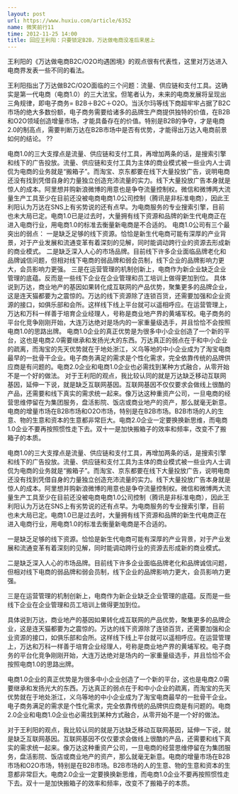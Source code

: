 ```yaml
---
layout: post
url: https://www.huxiu.com/article/6352
name: 微笑前行11
time: 2012-11-25 14:00
title: 回应王利阳：只要锁定B2B，万达做电商没准后来居上
---
```

王利阳的《万达做电商B2C/O2O均遇困境》的观点很有代表性，这里对万达进入电商界发表一些不同的看法。

王利阳指出了万达做B2C/O2O面临的三个问题：流量、供应链和支付工具。这确实是第一代电商（电商1.0）的三大法宝。但笔者认为，未来的电商发展将呈现出三角规律，即电子商务= B2B＋B2C＋O2O。当沃尔玛等线下商超牢牢占据了B2C市场的绝大多数份额，电子商务需要给诸多的品牌生产商提供独特的价值，在B2B和O2O领域创造增量市场，才能具备存在的价值。特别是B2B的争夺，才是电商2.0的制高点，需要判断万达在B2B市场中是否有优势，才能得出万达入电商前景如何的结论。 ??

电商1.0的三大支撑点是流量、供应链和支付工具，再增加两条的话，是搜索引擎和线下的广告投放。流量、供应链和支付工具为主体的商业模式被一些业内人士调侃为电商的业务就是“搬箱子”。而淘宝、京东都要在线下大量投放广告，说明电商还没有找到凭借自身的力量独立创造充沛流量的实力。线下大量投放广告本身就是惊人的成本。阿里想并购新浪微博的用意也是争夺流量控制权。微信和微博两大流量生产工具至少在目前还没被电商电商1.0公司控制（腾讯是非标准电商），因此王利阳认为万达在SNS上有劣势说的还有点早。为电商服务的专业搜索引擎，目前也未大局已定。电商1.0已是过去时，大量拥有线下资源和品牌的新生代电商正在进入电商行业，用电商1.0的标准去衡量新电商是不合适的。 电商1.0公司有三个最突出的弱点： 一是缺乏足够的线下资源。恰恰是新生代电商可能有深厚的产业背景，对于产业发展和流通变革有着深刻的见解，同时能调动跨行业的资源去形成新的商业模式。 二是缺乏深入人心的市场品牌。目前线下许多企业面临品牌老化和品牌诚信问题，但相对线下电商的弱品牌和弱会员制，线下企业的品牌影响力更大，会员影响力更强。 三是在运营管理的机制创新上，电商作为新企业缺乏企业管理的底蕴。反而是一些线下企业在企业管理和员工培训上做得更加到位。 具体说到万达，商业地产的基因如果转化成互联网的产品优势，聚集更多的品牌企业，这是连天猫都要为之震惊的。万达的线下资源除了连锁百货，还需要加强和企业资源的接口，如俱乐部和会所。这样线下线上平台就可以遥相呼应。在运营管理上，万达和万科一样善于培育企业经理人，号称是商业地产界的黄埔军校。电子商务的平台化竞争刚刚开始，大连万达绝对是场内的一家重量级选手，并且恰恰不会按照电商1.0的思路出牌。 电商1.0企业的真正优势是为很多中小企业创造了一个新的平台，这也是电商2.0需要继承和发扬光大的东西。万达真正的弱点在于和中小企业的疏离，而淘宝的先天优势就在于地处浙江，义乌等地的中小企业成为了淘宝电商最早的一批骨干企业。电子商务满足的需求是个性化需求，完全依靠传统的品牌供应商是有问题的。电商2.0企业和电商1.0企业也必需找到某种方式融合，从零开始不是一个好的做法。 对于王利阳的观点，我比较认同的就是万达缺乏移动互联网基因，延伸一下说，就是缺乏互联网基因。互联网基因不仅仅要求会做线上很酷的产品，还需要和线下真实的需求统一起来。像万达这种重资产公司，一旦电商的经营思维停留在为集团服务，盘活影院、饭店或商业地产的资产，那么就毫无新意。电商的增量市场在B2B市场和O2O市场，特别是在B2B市场。B2B市场的人的生意、物的生意和资本的生意都非常巨大。电商2.0企业一定要换换新思维，而电商1.0企业不要再按照惯性走下去。双十一是加快搬箱子的效率和频率，改变不了搬箱子的本质。

电商1.0的三大支撑点是流量、供应链和支付工具，再增加两条的话，是搜索引擎和线下的广告投放。流量、供应链和支付工具为主体的商业模式被一些业内人士调侃为电商的业务就是“搬箱子”。而淘宝、京东都要在线下大量投放广告，说明电商还没有找到凭借自身的力量独立创造充沛流量的实力。线下大量投放广告本身就是惊人的成本。阿里想并购新浪微博的用意也是争夺流量控制权。微信和微博两大流量生产工具至少在目前还没被电商电商1.0公司控制（腾讯是非标准电商），因此王利阳认为万达在SNS上有劣势说的还有点早。为电商服务的专业搜索引擎，目前也未大局已定。电商1.0已是过去时，大量拥有线下资源和品牌的新生代电商正在进入电商行业，用电商1.0的标准去衡量新电商是不合适的。

一是缺乏足够的线下资源。恰恰是新生代电商可能有深厚的产业背景，对于产业发展和流通变革有着深刻的见解，同时能调动跨行业的资源去形成新的商业模式。

二是缺乏深入人心的市场品牌。目前线下许多企业面临品牌老化和品牌诚信问题，但相对线下电商的弱品牌和弱会员制，线下企业的品牌影响力更大，会员影响力更强。

三是在运营管理的机制创新上，电商作为新企业缺乏企业管理的底蕴。反而是一些线下企业在企业管理和员工培训上做得更加到位。

具体说到万达，商业地产的基因如果转化成互联网的产品优势，聚集更多的品牌企业，这是连天猫都要为之震惊的。万达的线下资源除了连锁百货，还需要加强和企业资源的接口，如俱乐部和会所。这样线下线上平台就可以遥相呼应。在运营管理上，万达和万科一样善于培育企业经理人，号称是商业地产界的黄埔军校。电子商务的平台化竞争刚刚开始，大连万达绝对是场内的一家重量级选手，并且恰恰不会按照电商1.0的思路出牌。

电商1.0企业的真正优势是为很多中小企业创造了一个新的平台，这也是电商2.0需要继承和发扬光大的东西。万达真正的弱点在于和中小企业的疏离，而淘宝的先天优势就在于地处浙江，义乌等地的中小企业成为了淘宝电商最早的一批骨干企业。电子商务满足的需求是个性化需求，完全依靠传统的品牌供应商是有问题的。电商2.0企业和电商1.0企业也必需找到某种方式融合，从零开始不是一个好的做法。

对于王利阳的观点，我比较认同的就是万达缺乏移动互联网基因，延伸一下说，就是缺乏互联网基因。互联网基因不仅仅要求会做线上很酷的产品，还需要和线下真实的需求统一起来。像万达这种重资产公司，一旦电商的经营思维停留在为集团服务，盘活影院、饭店或商业地产的资产，那么就毫无新意。电商的增量市场在B2B市场和O2O市场，特别是在B2B市场。B2B市场的人的生意、物的生意和资本的生意都非常巨大。电商2.0企业一定要换换新思维，而电商1.0企业不要再按照惯性走下去。双十一是加快搬箱子的效率和频率，改变不了搬箱子的本质。

